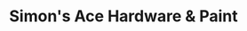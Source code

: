 ---
title: "Simon's Ace Hardware & Paint"
url: /new-prague/simons-ace-hardware-and-paint/
shop: doityourself
---